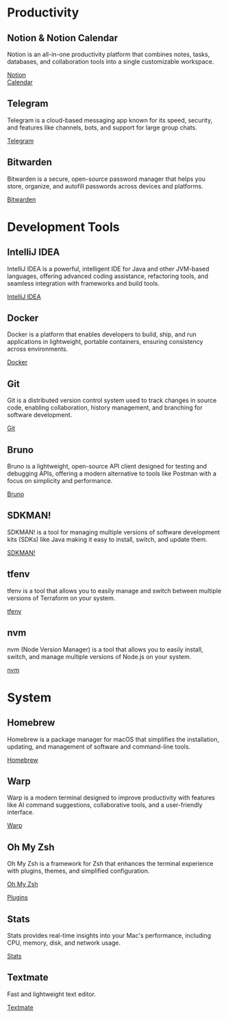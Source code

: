 # Productivity

## Notion & Notion Calendar

Notion is an all-in-one productivity platform that combines notes, tasks, databases, and collaboration tools into a single customizable workspace.

[Notion](https://www.notion.com/)  
[Calendar](https://www.notion.com/product/calendar)  

## Telegram

Telegram is a cloud-based messaging app known for its speed, security, and features like channels, bots, and support for large group chats.

[Telegram](https://telegram.org/)

## Bitwarden

Bitwarden is a secure, open-source password manager that helps you store, organize, and autofill passwords across devices and platforms.

[Bitwarden](https://bitwarden.com)

# Development Tools

## IntelliJ IDEA

IntelliJ IDEA is a powerful, intelligent IDE for Java and other JVM-based languages, offering advanced coding assistance, refactoring tools, and seamless integration with frameworks and build tools.

[IntelliJ IDEA](https://www.jetbrains.com/idea/)

## Docker

Docker is a platform that enables developers to build, ship, and run applications in lightweight, portable containers, ensuring consistency across environments.

[Docker](https://www.docker.com/)

## Git

Git is a distributed version control system used to track changes in source code, enabling collaboration, history management, and branching for software development.

[Git](https://git-scm.com/)

## Bruno

Bruno is a lightweight, open-source API client designed for testing and debugging APIs, offering a modern alternative to tools like Postman with a focus on simplicity and performance.

[Bruno](https://www.usebruno.com/)

## SDKMAN!

SDKMAN! is a tool for managing multiple versions of software development kits (SDKs) like Java making it easy to install, switch, and update them.

[SDKMAN!](https://sdkman.io/)  

## tfenv

tfenv is a tool that allows you to easily manage and switch between multiple versions of Terraform on your system.

[tfenv](https://github.com/tfutils/tfenv)

## nvm

nvm (Node Version Manager) is a tool that allows you to easily install, switch, and manage multiple versions of Node.js on your system.

[nvm](https://github.com/nvm-sh/nvm)

# System

## Homebrew

Homebrew is a package manager for macOS that simplifies the installation, updating, and management of software and command-line tools.

[Homebrew](https://brew.sh/)

## Warp

Warp is a modern terminal designed to improve productivity with features like AI command suggestions, collaborative tools, and a user-friendly interface.

[Warp](https://www.warp.dev/)

## Oh My Zsh

Oh My Zsh is a framework for Zsh that enhances the terminal experience with plugins, themes, and simplified configuration.

[Oh My Zsh](https://ohmyz.sh/)

[Plugins](https://gist.github.com/n1snt/454b879b8f0b7995740ae04c5fb5b7df)

## Stats

Stats provides real-time insights into your Mac's performance, including CPU, memory, disk, and network usage.

[Stats](https://github.com/exelban/stats)

## Textmate

Fast and lightweight text editor.

[Textmate](https://macromates.com/)
